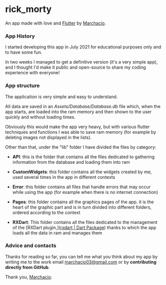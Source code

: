 # rick_morty

An app made with love and [Flutter](https://flutter.dev) by [Marchacio](https://play.google.com/store/apps/dev?id=6226476728918357054&hl=it&gl=US).



### App History

I started developing this app in July 2021 for educational purposes only and to have some fun.

In two weeks I managed to get a definitive version (it's a very simple app), and I thought I'd make it public and open-source to share my coding experience with everyone!



### App structure

The application is very simple and easy to understand.

All data are saved in an *Assets/Database/Database.db* file which, when the app starts, are loaded into the ram memory and then shown to the user quickly and without loading times.

Obviously this would make the app very heavy, but with various flutter techniques and functions I was able to save ram memory (for example by deleting images not displayed in the lists).

Other than that, under the "lib" folder I have divided the files by category:

- **API**: this is the folder that contains all the files dedicated to gathering information from the database and loading them into ram

- **CustomWidgets**: this folder contains all the widgets created by me, used several times in the app in different contexts

- **Error**: this folder contains all files that handle errors that may occur while using the app (for example when there is no internet connection)

- **Pages**: this folder contains all the graphics pages of the app. it is the heart of the graphic part and is in turn divided into different folders, ordered according to the context

- **RXDart**: This folder contains all the files dedicated to the management of the [RXDart plugin,]([rxdart | Dart Package](https://pub.dev/packages/rxdart)) thanks to which the app loads all the data in ram and manages them



### Advice and contacts

Thanks for reading so far, you can tell me what you think about my app by writing me to the work email marchacio03@gmail.com or by **contributing directly from GitHub**.



Thank you, [Marchacio](https://play.google.com/store/apps/dev?id=6226476728918357054&hl=it&gl=US).
